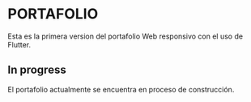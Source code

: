 # PORTAFOLIO

Esta es la primera version del portafolio Web responsivo con el uso de Flutter.

## In progress

El portafolio actualmente se encuentra en proceso de construcción.

